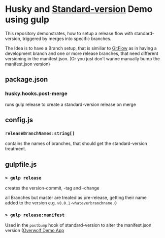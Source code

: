 # Husky and [Standard-version](https://github.com/conventional-changelog/standard-version) Demo using gulp

This repository demonstrates, how to setup a release flow with standard-version,
triggered by merges into specific branches.

The Idea is to have a Branch setup, that is similiar to [GitFlow](https://datasift.github.io/gitflow/IntroducingGitFlow.html)
as in having a development branch and one or more release branches,
that need different versioning in the manifest.json.
(Or you just don't wanne manually bump the manifest.json version)

## package.json
### husky.hooks.post-merge
runs gulp release to create a standard-version release on merge

## config.js
### `releaseBranchNames:string[]`
contains the names of branches, that should get the standard-version
treatment.

## gulpfile.js
### `> gulp release`
creates the version-commit, -tag and -change

all Branches but master are treated as pre-release, getting their name added to the version
e.g. `v0.0.1-whateverbranchname.0`

### `> gulp release:manifest`
Used in the `postbump` hook of standard-version to alter the manifest.json version ([Overwolf Demo App](https://github.com/overwolf/demo-app])